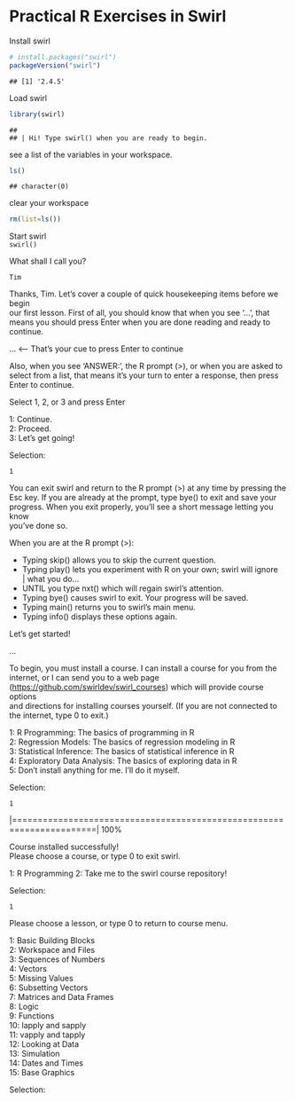 Practical R Exercises in Swirl
================

Install swirl

``` r
# install.packages("swirl")
packageVersion("swirl")
```

    ## [1] '2.4.5'

Load swirl

``` r
library(swirl)
```

    ## 
    ## | Hi! Type swirl() when you are ready to begin.

see a list of the variables in your workspace.

``` r
ls()
```

    ## character(0)

clear your workspace

``` r
rm(list=ls())
```

Start swirl  
`swirl()`

What shall I call you?

`Tim`

Thanks, Tim. Let’s cover a couple of quick housekeeping items before we
begin  
our first lesson. First of all, you should know that when you see ‘…’,
that  
means you should press Enter when you are done reading and ready to
continue.

… \<– That’s your cue to press Enter to continue

Also, when you see ‘ANSWER:’, the R prompt (\>), or when you are asked
to  
select from a list, that means it’s your turn to enter a response, then
press  
Enter to continue.

Select 1, 2, or 3 and press Enter

1: Continue.  
2: Proceed.  
3: Let’s get going\!

Selection:

`1`

You can exit swirl and return to the R prompt (\>) at any time by
pressing the  
Esc key. If you are already at the prompt, type bye() to exit and save
your  
progress. When you exit properly, you’ll see a short message letting you
know  
you’ve done so.

When you are at the R prompt (\>):

  - Typing skip() allows you to skip the current question.  
  - Typing play() lets you experiment with R on your own; swirl will
    ignore  
    | what you do…  
  - UNTIL you type nxt() which will regain swirl’s attention.  
  - Typing bye() causes swirl to exit. Your progress will be saved.  
  - Typing main() returns you to swirl’s main menu.  
  - Typing info() displays these options again.

Let’s get started\!

…

To begin, you must install a course. I can install a course for you from
the  
internet, or I can send you to a web page  
(<https://github.com/swirldev/swirl_courses>) which will provide course
options  
and directions for installing courses yourself. (If you are not
connected to  
the internet, type 0 to exit.)

1: R Programming: The basics of programming in R  
2: Regression Models: The basics of regression modeling in R  
3: Statistical Inference: The basics of statistical inference in R  
4: Exploratory Data Analysis: The basics of exploring data in R  
5: Don’t install anything for me. I’ll do it myself.

Selection:

`1`

|======================================================================|
100%

Course installed successfully\!  
Please choose a course, or type 0 to exit swirl.

1: R Programming 2: Take me to the swirl course repository\!

Selection:

`1`

Please choose a lesson, or type 0 to return to course menu.

1: Basic Building Blocks  
2: Workspace and Files  
3: Sequences of Numbers  
4: Vectors  
5: Missing Values  
6: Subsetting Vectors  
7: Matrices and Data Frames  
8: Logic  
9: Functions  
10: lapply and sapply  
11: vapply and tapply  
12: Looking at Data  
13: Simulation  
14: Dates and Times  
15: Base Graphics

Selection:
